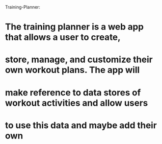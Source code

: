 Training-Planner:

# The training planner is a web app that allows a user to create,
# store, manage, and customize their own workout plans. The app will
# make reference to data stores of workout activities and allow users
# to use this data and maybe add their own


